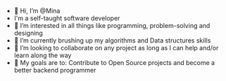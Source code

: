 - 👋 Hi, I’m @Mina
- I'm a self-taught software developer
- 👀 I’m interested in all things like programming, problem-solving and designing
- 🌱 I’m currently brushing up my algorithms  and Data structures skills
- 💞️ I’m looking to collaborate on any project as long as I can help and/or learn along the way
- 🥅 My goals are to: Contribute  to Open Source projects and become a better backend programmer

<!---
Epciy/Epciy is a ✨ special ✨ repository because its `README.md` (this file) appears on your GitHub profile.
You can click the Preview link to take a look at your changes.
--->
